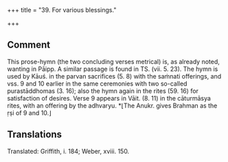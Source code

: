 +++
title = "39. For various blessings."

+++
## Comment
This prose-hymn (the two concluding verses metrical) is, as already noted, wanting in Pāipp. A similar passage is found in TS. (vii. 5. 23). The hymn is used by Kāuś. in the parvan sacrifices (5. 8) with the saṁnati offerings, and vss. 9 and 10 earlier in the same ceremonies with two so-called purastāddhomas (3. 16); also the hymn again in the rites (59. 16) for satisfaction of desires. Verse 9 appears in Vāit. (8. 11) in the cāturmāsya rites, with an offering by the adhvaryu. *⌊The Anukr. gives Brahman as the ṛṣi of 9 and 10.⌋


## Translations
Translated: Griffith, i. 184; Weber, xviii. 150.
